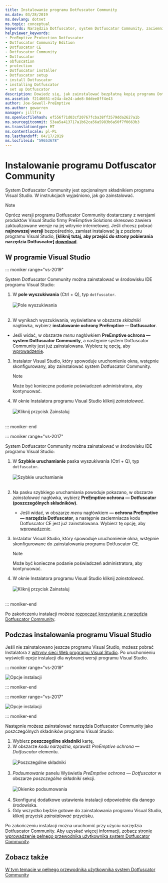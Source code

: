 ```yaml
---
title: Instalowanie programu Dotfuscator Community
ms.date: 03/28/2019
ms.devlang: dotnet
ms.topic: conceptual
keywords: Narzędzia Dotfuscator, system Dotfuscator Community, zaciemniacza kodu Dotfuscator CE, narzędzia PreEmptive, firmy PreEmptive Solutions PreEmptive ochrony, ochrona, wersja community edition, zasłanianie, .NET, bezpłatne, Visual Studio 2017, Visual Studio 2019 r, Visual Studio, zainstaluj
helpviewer_keywords:
- PreEmptive Protection Dotfuscator
- Dotfuscator Community Edition
- Dotfuscator CE
- Dotfuscator Community
- Dotfuscator
- obfuscation
- protection
- Dotfuscator installer
- Dotfuscator setup
- install Dotfuscator
- installing Dotfuscator
- set up Dotfuscator
description: Dowiedz się, jak zainstalować bezpłatną kopię programu Dotfuscator Community zawarte w Visual Studio.
ms.assetid: f2146651-e24a-4e24-ade8-8ddee8ff4e43
author: Joe-Sewell-PreEmptive
ms.author: gewarren
manager: jillfra
ms.openlocfilehash: ef556f71d03cf20767fcba38ff3579dda2627a1b
ms.sourcegitcommit: 53aa5a413717a1b62ca56a5983b6a50f7f0663b3
ms.translationtype: MT
ms.contentlocale: pl-PL
ms.lasthandoff: 04/17/2019
ms.locfileid: "59653678"
---
```

# <a name="install-dotfuscator-community"></a>Instalowanie programu Dotfuscator Community

System Dotfuscator Community jest opcjonalnym składnikiem programu Visual Studio.
W instrukcjach wyjaśniono, jak go zainstalować.

> [!NOTE]
> Oprócz wersji programu Dotfuscator Community dostarczany z wersjami produktów Visual Studio firmy PreEmptive Solutions okresowo zawiera zaktualizowane wersje na jej witrynie internetowej.
> Jeśli chcesz pobrać **najnowszej wersji** bezpośrednio, zamiast instalować ją z poziomu programu Visual Studio, **[kliknij tutaj, aby przejść do strony pobierania narzędzia Dotfuscator] [ download]**.

## <a name="within-visual-studio"></a>W programie Visual Studio

::: moniker range="vs-2019"

System Dotfuscator Community można zainstalować w środowisku IDE programu Visual Studio:

1. W **pole wyszukiwania** (Ctrl + Q), typ `dotfuscator`. <br/> <br/> ![Pole wyszukiwania](media/install_in_vs19_12.png) <br/> <br/>

2. W wynikach wyszukiwania, wyświetlane w obszarze *składniki* nagłówka, wybierz **instalowanie ochrony PreEmptive — Dotfuscator**.
  * Jeśli widać, w obszarze *menu* nagłówkiem **PreEmptive ochrona — system Dotfuscator Community**, a następnie system Dotfuscator Community jest już zainstalowana. Wybierz tę opcję, aby [wprowadzenie][get-started].

3. Instalator Visual Studio, który spowoduje uruchomienie okna, wstępnie skonfigurowany, aby zainstalować system Dotfuscator Community.
   > [!NOTE]
   > Może być konieczne podanie poświadczeń administratora, aby kontynuować. 

4. W oknie Instalatora programu Visual Studio kliknij *zainstalować*. <br/> <br/> ![Kliknij przycisk Zainstaluj](media/install_in_vs19_34.png) <br/> <br/>

::: moniker-end

::: moniker range="vs-2017"

System Dotfuscator Community można zainstalować w środowisku IDE programu Visual Studio:

1. W **Szybkie uruchamianie** paska wyszukiwania (Ctrl + Q), typ `dotfuscator`. <br/> <br/> ![Szybkie uruchamianie](media/install_from_vs_12.png) <br/> <br/>

2. Na pasku szybkiego uruchamiania powoduje pokazano, w obszarze *zainstalować* nagłówka, wybierz **PreEmptive ochrona — Dotfuscator (poszczególnych składników)**.
   * Jeśli widać, w obszarze *menu* nagłówkiem **— ochrona PreEmptive — narzędzia Dotfuscator**, a następnie zaciemniacza kodu Dotfuscator CE jest już zainstalowana. Wybierz tę opcję, aby [wprowadzenie][get-started].

3. Instalator Visual Studio, który spowoduje uruchomienie okna, wstępnie skonfigurowane do zainstalowania programu Dotfuscator CE.
   > [!NOTE] 
   > Może być konieczne podanie poświadczeń administratora, aby kontynuować.

4. W oknie Instalatora programu Visual Studio kliknij *zainstalować*. <br/> <br/> ![Kliknij przycisk Zainstaluj](media/install_from_vs_345.png) <br/> <br/>

::: moniker-end

Po zakończeniu instalacji możesz [rozpocząć korzystanie z narzędzia Dotfuscator Community][get-started].

## <a name="during-visual-studio-installation"></a>Podczas instalowania programu Visual Studio

Jeśli nie zainstalowano jeszcze programu Visual Studio, możesz pobrać Instalatora z [witryny sieci Web programu Visual Studio][vs-install].
Po uruchomieniu wyświetli opcje instalacji dla wybranej wersji programu Visual Studio.

::: moniker range="vs-2019"

![Opcje instalacji](media/install_ui.png)

::: moniker-end

::: moniker range="vs-2017"

![Opcje instalacji](media/install_ui_17.png)

::: moniker-end

Następnie możesz zainstalować narzędzia Dotfuscator Community jako poszczególnych składników programu Visual Studio:

1. Wybierz **poszczególne składniki** kartę.
2. W obszarze *kodu narzędzia*, sprawdź *PreEmptive ochrona — Dotfuscator* elementu.<br/> <br/> ![Poszczególne składniki](media/install_individually_12.png) <br/> <br/>
3. *Podsumowanie* panelu Wyświetla *PreEmptive ochrona — Dotfuscator* w obszarze *poszczególne składniki* sekcji. <br/> <br/> ![Okienko podsumowania](media/install_individually_3.png) <br/> <br/>
4. Skonfiguruj dodatkowe ustawienia instalacji odpowiednie dla danego środowiska.
5. Gdy wszystko będzie gotowe do zainstalowania programu Visual Studio, kliknij przycisk *zainstalować* przycisku.

Po zakończeniu instalacji można uruchomić przy użyciu narzędzia Dotfuscator Community. Aby uzyskać więcej informacji, zobacz [stronie wprowadzenie pełnego przewodnika użytkownika system Dotfuscator Community][get-started].

## <a name="see-also"></a>Zobacz także

[W tym temacie w pełnego przewodnika użytkownika system Dotfuscator Community](https://www.preemptive.com/dotfuscator/ce/docs/help/)

<!-- Copyright © 2019 PreEmptive Solutions, LLC -->

[vs-install]:  https://visualstudio.microsoft.com/downloads/
[get-started]:  https://www.preemptive.com/dotfuscator/ce/docs/help/gui_getstarted.html

[download]:  https://www.preemptive.com/products/dotfuscator/downloads

[full]:  https://www.preemptive.com/dotfuscator/ce/docs/help/intro_install.html